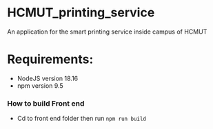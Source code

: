 # HCMUT_printing_service
   
An application for the smart printing service inside campus of HCMUT

# Requirements:
 - NodeJS version 18.16
 - npm version 9.5

### How to build Front end

- Cd to front end folder then run `npm run build`

